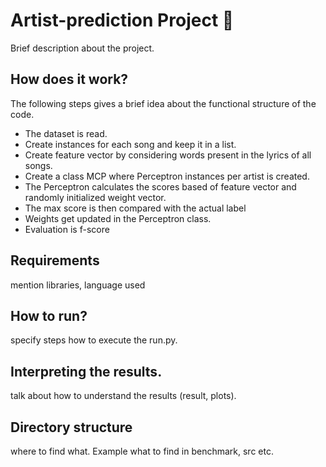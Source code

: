 # Artist-prediction Project 🎵

Brief description about the project.

## How does it work?
The following steps gives a brief idea about the functional structure of the code.

- The dataset is read.
- Create instances for each song and keep it in a list.
- Create feature vector by considering words present in the lyrics of all songs.
- Create a class MCP where Perceptron instances per artist is created. 
- The Perceptron calculates the scores based of feature vector and randomly initialized weight vector.
- The max score is then compared with the actual label
- Weights get updated in the Perceptron class.
- Evaluation is f-score  

## Requirements

mention libraries, language used

## How to run?

specify steps how to execute the run.py.

## Interpreting the results.

talk about how to understand the results (result, plots).

## Directory structure

where to find what. Example what to find in benchmark, src etc.
